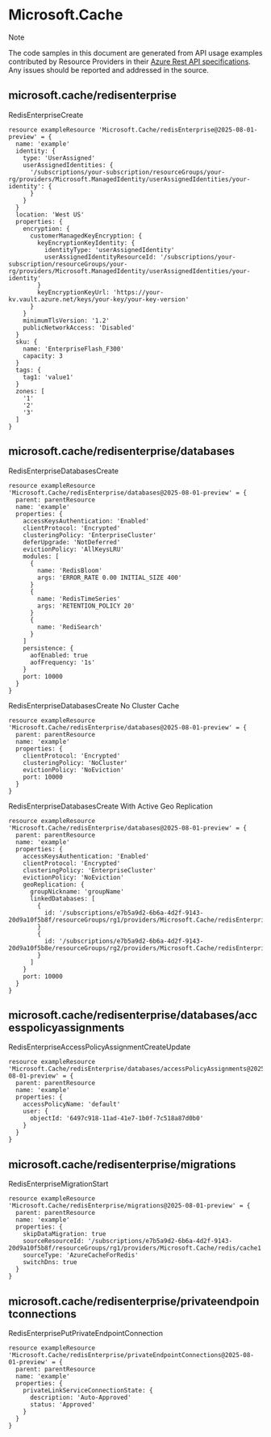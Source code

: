 # Microsoft.Cache
  
> [!NOTE]
> The code samples in this document are generated from API usage examples contributed by Resource Providers in their [Azure Rest API specifications](https://github.com/Azure/azure-rest-api-specs). Any issues should be reported and addressed in the source.


## microsoft.cache/redisenterprise

RedisEnterpriseCreate
```bicep
resource exampleResource 'Microsoft.Cache/redisEnterprise@2025-08-01-preview' = {
  name: 'example'
  identity: {
    type: 'UserAssigned'
    userAssignedIdentities: {
      '/subscriptions/your-subscription/resourceGroups/your-rg/providers/Microsoft.ManagedIdentity/userAssignedIdentities/your-identity': {
      }
    }
  }
  location: 'West US'
  properties: {
    encryption: {
      customerManagedKeyEncryption: {
        keyEncryptionKeyIdentity: {
          identityType: 'userAssignedIdentity'
          userAssignedIdentityResourceId: '/subscriptions/your-subscription/resourceGroups/your-rg/providers/Microsoft.ManagedIdentity/userAssignedIdentities/your-identity'
        }
        keyEncryptionKeyUrl: 'https://your-kv.vault.azure.net/keys/your-key/your-key-version'
      }
    }
    minimumTlsVersion: '1.2'
    publicNetworkAccess: 'Disabled'
  }
  sku: {
    name: 'EnterpriseFlash_F300'
    capacity: 3
  }
  tags: {
    tag1: 'value1'
  }
  zones: [
    '1'
    '2'
    '3'
  ]
}
```

## microsoft.cache/redisenterprise/databases

RedisEnterpriseDatabasesCreate
```bicep
resource exampleResource 'Microsoft.Cache/redisEnterprise/databases@2025-08-01-preview' = {
  parent: parentResource 
  name: 'example'
  properties: {
    accessKeysAuthentication: 'Enabled'
    clientProtocol: 'Encrypted'
    clusteringPolicy: 'EnterpriseCluster'
    deferUpgrade: 'NotDeferred'
    evictionPolicy: 'AllKeysLRU'
    modules: [
      {
        name: 'RedisBloom'
        args: 'ERROR_RATE 0.00 INITIAL_SIZE 400'
      }
      {
        name: 'RedisTimeSeries'
        args: 'RETENTION_POLICY 20'
      }
      {
        name: 'RediSearch'
      }
    ]
    persistence: {
      aofEnabled: true
      aofFrequency: '1s'
    }
    port: 10000
  }
}
```

RedisEnterpriseDatabasesCreate No Cluster Cache
```bicep
resource exampleResource 'Microsoft.Cache/redisEnterprise/databases@2025-08-01-preview' = {
  parent: parentResource 
  name: 'example'
  properties: {
    clientProtocol: 'Encrypted'
    clusteringPolicy: 'NoCluster'
    evictionPolicy: 'NoEviction'
    port: 10000
  }
}
```

RedisEnterpriseDatabasesCreate With Active Geo Replication
```bicep
resource exampleResource 'Microsoft.Cache/redisEnterprise/databases@2025-08-01-preview' = {
  parent: parentResource 
  name: 'example'
  properties: {
    accessKeysAuthentication: 'Enabled'
    clientProtocol: 'Encrypted'
    clusteringPolicy: 'EnterpriseCluster'
    evictionPolicy: 'NoEviction'
    geoReplication: {
      groupNickname: 'groupName'
      linkedDatabases: [
        {
          id: '/subscriptions/e7b5a9d2-6b6a-4d2f-9143-20d9a10f5b8f/resourceGroups/rg1/providers/Microsoft.Cache/redisEnterprise/cache1/databases/default'
        }
        {
          id: '/subscriptions/e7b5a9d2-6b6a-4d2f-9143-20d9a10f5b8e/resourceGroups/rg2/providers/Microsoft.Cache/redisEnterprise/cache2/databases/default'
        }
      ]
    }
    port: 10000
  }
}
```

## microsoft.cache/redisenterprise/databases/accesspolicyassignments

RedisEnterpriseAccessPolicyAssignmentCreateUpdate
```bicep
resource exampleResource 'Microsoft.Cache/redisEnterprise/databases/accessPolicyAssignments@2025-08-01-preview' = {
  parent: parentResource 
  name: 'example'
  properties: {
    accessPolicyName: 'default'
    user: {
      objectId: '6497c918-11ad-41e7-1b0f-7c518a87d0b0'
    }
  }
}
```

## microsoft.cache/redisenterprise/migrations

RedisEnterpriseMigrationStart
```bicep
resource exampleResource 'Microsoft.Cache/redisEnterprise/migrations@2025-08-01-preview' = {
  parent: parentResource 
  name: 'example'
  properties: {
    skipDataMigration: true
    sourceResourceId: '/subscriptions/e7b5a9d2-6b6a-4d2f-9143-20d9a10f5b8f/resourceGroups/rg1/providers/Microsoft.Cache/redis/cache1'
    sourceType: 'AzureCacheForRedis'
    switchDns: true
  }
}
```

## microsoft.cache/redisenterprise/privateendpointconnections

RedisEnterprisePutPrivateEndpointConnection
```bicep
resource exampleResource 'Microsoft.Cache/redisEnterprise/privateEndpointConnections@2025-08-01-preview' = {
  parent: parentResource 
  name: 'example'
  properties: {
    privateLinkServiceConnectionState: {
      description: 'Auto-Approved'
      status: 'Approved'
    }
  }
}
```
